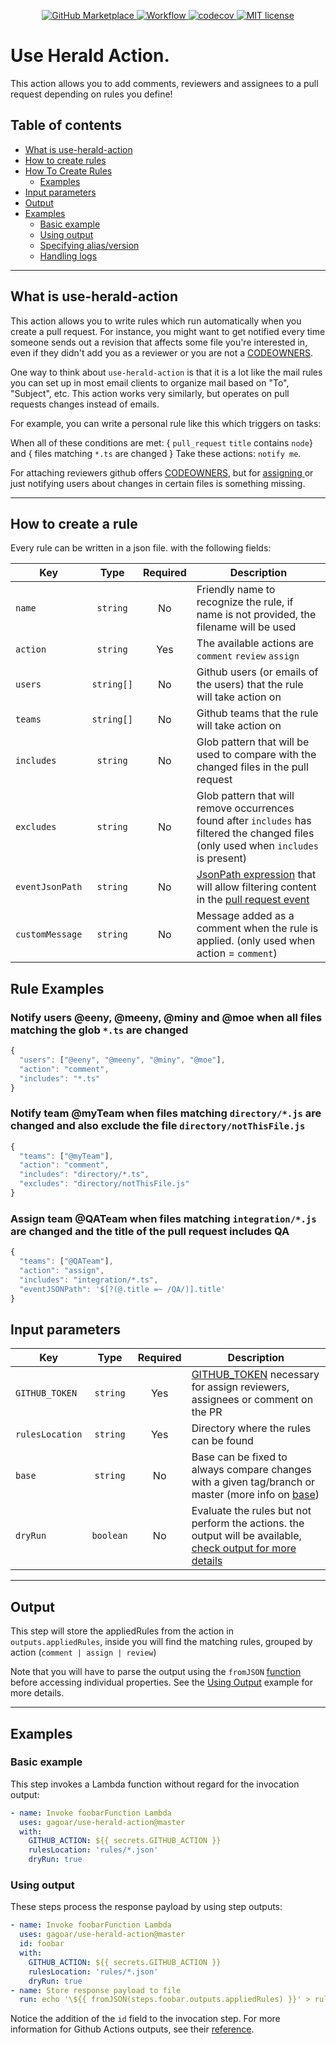 <p align="center">
    <a href="https://github.com/marketplace/actions/use-herald-action">
      <img src="https://img.shields.io/badge/Marketplace-v1-undefined.svg?logo=github&logoColor=white&style=flat" alt="GitHub Marketplace" />
    </a>
    <a href="https://github.com/gagoar/use-herald-action/actions">
      <img src="https://github.com/gagoar/use-herald-action/workflows/validation%20on%20Master/badge.svg" alt="Workflow" />
    </a>
    <a href="https://codecov.io/gh/gagoar/use-herald-action">
      <img src="https://codecov.io/gh/gagoar/use-herald-action/branch/master/graph/badge.svg?token=48gHuQl8zV" alt="codecov" />
    </a>
    <a href="https://github.com/gagoar/alohomora/blob/master/LICENSE">
      <img src="https://img.shields.io/npm/l/alohomora.svg?style=flat-square" alt="MIT license" />
    </a>
</p>

# Use Herald Action.

This action allows you to add comments, reviewers and assignees to a pull request depending on rules you define!

## Table of contents

- [What is use-herald-action](#what-is-use-herald-action)
- [How to create rules](#how)
- [How To Create Rules](#input-parameters)
  - [Examples](#rule-examples)
- [Input parameters](#input-parameters)
- [Output](#output)
- [Examples](#examples)
  - [Basic example](#basic-example)
  - [Using output](#using-output)
  - [Specifying alias/version](#specifying-aliasversion)
  - [Handling logs](#handling-logs)

<hr>

## What is use-herald-action

This action allows you to write rules which run automatically when you create a pull request. For instance, you might want to get notified every time someone sends out a revision that affects some file you're interested in, even if they didn't add you as a reviewer or you are not a [CODEOWNERS](https://docs.github.com/en/github/creating-cloning-and-archiving-repositories/about-code-owners).

One way to think about `use-herald-action` is that it is a lot like the mail rules you can set up in most email clients to organize mail based on "To", "Subject", etc. This action works very similarly, but operates on pull requests changes instead of emails.

For example, you can write a personal rule like this which triggers on tasks:

When all of these conditions are met: { `pull_request` `title` contains `node`} and { files matching `*.ts` are changed } Take these actions: `notify me`.

For attaching reviewers github offers [CODEOWNERS](https://docs.github.com/en/github/creating-cloning-and-archiving-repositories/about-code-owners), but for [ assigning ](https://docs.github.com/en/github/managing-your-work-on-github/assigning-issues-and-pull-requests-to-other-github-users) or just notifying users about changes in certain files is something missing.

<hr>

## How to create a rule

Every rule can be written in a json file. with the following fields:

| Key             |    Type    | Required | Description                                                                                                                                                                                      |
| --------------- | :--------: | :------: | ------------------------------------------------------------------------------------------------------------------------------------------------------------------------------------------------ |
| `name`          |  `string`  |    No    | Friendly name to recognize the rule, if name is not provided, the filename will be used                                                                                                          |
| `action`        |  `string`  |   Yes    | The available actions are `comment` `review` `assign`                                                                                                                                            |
| `users`         | `string[]` |    No    | Github users (or emails of the users) that the rule will take action on                                                                                                                          |
| `teams`         | `string[]` |    No    | Github teams that the rule will take action on                                                                                                                                                   |
| `includes`      |  `string`  |    No    | Glob pattern that will be used to compare with the changed files in the pull request                                                                                                             |
| `excludes`      |  `string`  |    No    | Glob pattern that will remove occurrences found after `includes` has filtered the changed files (only used when `includes` is present)                                                           |
| `eventJsonPath` |  `string`  |    No    | [JsonPath expression](https://goessner.net/articles/JsonPath/) that will allow filtering content in the [pull request event](https://developer.github.com/webhooks/event-payloads/#pull_request) |
| `customMessage` |  `string`  |    No    | Message added as a comment when the rule is applied. (only used when action = `comment`)                                                                                                         |

## Rule Examples

### Notify users @eeny, @meeny, @miny and @moe when all files matching the glob `*.ts` are changed

```typescript
{
  "users": ["@eeny", "@meeny", "@miny", "@moe"],
  "action": "comment",
  "includes": "*.ts"
}
```

### Notify team @myTeam when files matching `directory/*.js` are changed and also exclude the file `directory/notThisFile.js`

```typescript
{
  "teams": ["@myTeam"],
  "action": "comment",
  "includes": "directory/*.ts",
  "excludes": "directory/notThisFile.js"
}
```

### Assign team @QATeam when files matching `integration/*.js` are changed and the title of the pull request includes QA

```typescript
{
  "teams": ["@QATeam"],
  "action": "assign",
  "includes": "integration/*.ts",
  "eventJSONPath": '$[?(@.title =~ /QA/)].title'
}
```

## Input parameters

| Key             |   Type    | Required | Description                                                                                                                                                                                                                    |
| --------------- | :-------: | :------: | ------------------------------------------------------------------------------------------------------------------------------------------------------------------------------------------------------------------------------ |
| `GITHUB_TOKEN`  | `string`  |   Yes    | [GITHUB_TOKEN](https://docs.github.com/en/actions/configuring-and-managing-workflows/authenticating-with-the-github_token#using-the-github_token-in-a-workflow) necessary for assign reviewers, assignees or comment on the PR |
| `rulesLocation` | `string`  |   Yes    | Directory where the rules can be found                                                                                                                                                                                         |
| `base`          | `string`  |    No    | Base can be fixed to always compare changes with a given tag/branch or master (more info on [base](https://docs.github.com/en/github/committing-changes-to-your-project/comparing-commits))                                    |
| `dryRun`        | `boolean` |    No    | Evaluate the rules but not perform the actions. the output will be available, [ check output for more details ](#output)                                                                                                       |

<hr>

## Output

This step will store the appliedRules from the action in `outputs.appliedRules`, inside you will find the matching rules, grouped by action (`comment | assign | review`)

Note that you will have to parse the output using the `fromJSON` [function](https://help.github.com/en/actions/reference/context-and-expression-syntax-for-github-actions#functions) before accessing individual properties.
See the [Using Output](#Using-Output) example for more details.

<hr>

## Examples

### Basic example

This step invokes a Lambda function without regard for the invocation output:

```yaml
- name: Invoke foobarFunction Lambda
  uses: gagoar/use-herald-action@master
  with:
    GITHUB_ACTION: ${{ secrets.GITHUB_ACTION }}
    rulesLocation: 'rules/*.json'
    dryRun: true
```

### Using output

These steps process the response payload by using step outputs:

```yaml
- name: Invoke foobarFunction Lambda
  uses: gagoar/use-herald-action@master
  id: foobar
  with:
    GITHUB_ACTION: ${{ secrets.GITHUB_ACTION }}
    rulesLocation: 'rules/*.json'
    dryRun: true
- name: Store response payload to file
  run: echo '\${{ fromJSON(steps.foobar.outputs.appliedRules) }}' > rulesApplied.json
```

Notice the addition of the `id` field to the invocation step.
For more information for Github Actions outputs, see their [reference](https://help.github.com/en/actions/reference/workflow-syntax-for-github-actions#jobsjobs_idoutputs).
